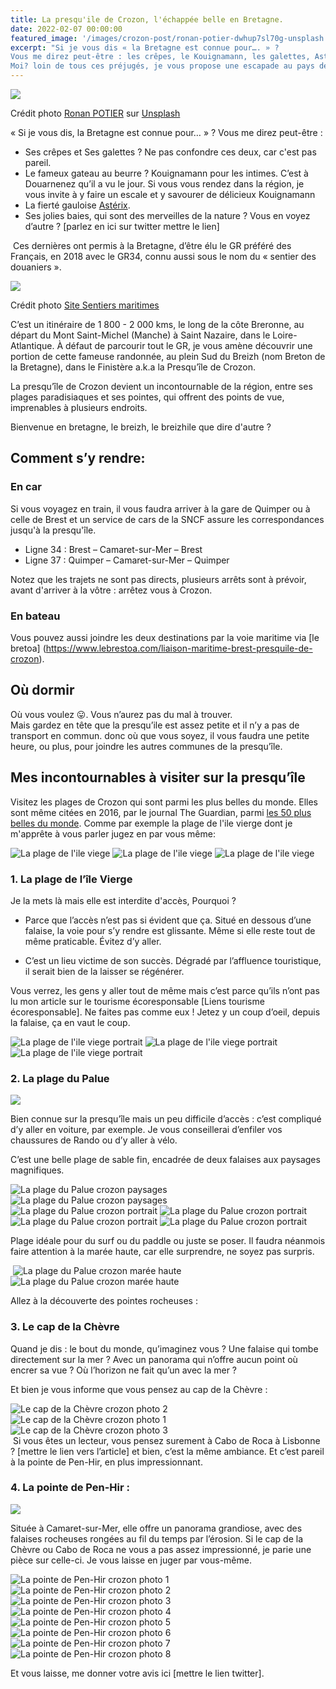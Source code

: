 ```yaml
---
title: La presqu'ile de Crozon, l'échappée belle en Bretagne.
date: 2022-02-07 00:00:00
featured_image: '/images/crozon-post/ronan-potier-dwhup7sl70g-unsplash.jpg'
excerpt: "Si je vous dis « la Bretagne est connue pour…. » ? 
Vous me direz peut-être : les crêpes, le Kouignamann, les galettes, Astérix, ou autre ? 
Moi? loin de tous ces préjugés, je vous propose une escapade au pays des bretons »."
---
```


![](/images/crozon-post/ronan-potier-dwhup7sl70g-unsplash.jpg)


Crédit photo [Ronan POTIER](https://unsplash.com/@ronan35?utm_source=unsplash&utm_medium=referral&utm_content=creditCopyTextcreditCopyText) sur [Unsplash](https://unsplash.com/s/photos/drapeau-breton?utm_source=unsplash&utm_medium=referral&utm_content=creditCopyText)

« Si je vous dis, la Bretagne est connue pour… » ? 
Vous me direz peut-être :

- Ses crêpes et Ses galettes ? Ne pas confondre ces deux, car c'est pas pareil.
- Le fameux gateau au beurre ? Kouignamann pour les intimes. C’est à Douarnenez qu’il a vu le jour. Si vous vous rendez dans la région, je vous invite à y faire un escale et y savourer de délicieux Kouignamann
- La fierté gauloise [Astérix](https://golfedumorbihan56.com/par-toutatis-mais-ou-est-donc-le-village-dasterix-et-obelix/). 
- Ses jolies baies, qui sont des merveilles de la nature ? 
Vous en voyez d’autre ? [parlez en ici sur twitter mettre le lien] 

 Ces dernières ont permis à la Bretagne, d’être élu le GR préféré des Français, en 2018 avec le GR34, connu aussi sous le nom du « sentier des douaniers ». 

![](/images/crozon-post/sentier_des_douanier_GR34.jpg)

Crédit photo [Site Sentiers maritimes](https://www.sentiersmaritimes.com/content/46-le-plus-beau-sentier-de-randonnee-est-en-bretagne-)


C’est un itinéraire de 1 800 - 2 000 kms, le long de la côte Breronne, au départ du Mont Saint-Michel (Manche) à Saint Nazaire, dans le Loire-Atlantique. 
À défaut de parcourir tout le GR, je vous amène découvrir une portion de cette fameuse randonnée, au plein Sud du Breizh (nom Breton de la Bretagne), dans le Finistère a.k.a la Presqu’île de Crozon.

La presqu’île de Crozon devient un incontournable de la région, entre ses plages paradisiaques et ses pointes, qui offrent des points de vue, imprenables à plusieurs endroits.

Bienvenue en bretagne, le breizh, le breizhile que dire d'autre ?

## Comment s’y rendre:
### En car
Si vous voyagez en train, il vous faudra arriver à la gare de Quimper ou à celle de Brest et un service de cars de la SNCF assure les correspondances jusqu'à la presqu'île.

 - Ligne 34 : Brest – Camaret-sur-Mer – Brest
 - Ligne 37 :  Quimper – Camaret-sur-Mer – Quimper

Notez que les trajets ne sont pas directs, plusieurs arrêts sont à prévoir, avant d'arriver à la vôtre : arrêtez vous à Crozon.



### En bateau 
Vous pouvez aussi joindre les deux destinations par la voie maritime via [le bretoa] (https://www.lebrestoa.com/liaison-maritime-brest-presquile-de-crozon). 

## Où dormir

Où vous voulez 😛. 
Vous n’aurez pas du mal à trouver.  
Mais gardez en tête que la presqu’ile est assez petite et il n’y a pas de transport en commun. donc où que vous soyez, il vous faudra une petite heure, ou plus, pour joindre les autres communes de la presqu’île.

## Mes incontournables à visiter sur la presqu’île 

Visitez les plages de Crozon qui sont parmi les plus belles du monde. 
Elles sont même citées en 2016, par le journal The Guardian, parmi [les 50 plus belles du monde](https://www.theguardian.com/travel/2016/feb/16/50-best-beaches-in-the-world). Comme par exemple la plage de l'ile vierge dont je m'apprête à vous parler jugez en par vous même:

<div class="gallery" data-columns="3">
    <img src="/images/crozon-post/ile_vierge_crozon_5_IMG_1415.jpg" alt="La plage de l'ile viege">
    <img src="/images/crozon-post/ile_vierge_crozon_IMG_1390.jpg" alt="La plage de l'ile viege">
    <img src="/images/crozon-post/ile_vierge_crozon_2_IMG_1400.jpg" alt="La plage de l'ile viege">
</div>

### 1. La plage de l’île Vierge

Je la mets là mais elle est interdite d'accès, Pourquoi ?

 - Parce que l’accès n’est pas si évident que ça. Situé en dessous d’une falaise, la voie pour s’y rendre est glissante. Même si elle reste tout de même praticable. Évitez d’y aller.

 - C’est un lieu victime de son succès. Dégradé par l’affluence touristique, il serait bien de la laisser se régénérer. 

Vous verrez, les gens y aller tout de même mais c’est parce qu’ils n’ont pas lu mon article sur le tourisme écoresponsable [Liens tourisme écoresponsable].
Ne faites pas comme eux !
Jetez y un coup d’oeil, depuis la falaise, ça en vaut le coup.

<div class="gallery" data-columns="3">
    <img src="/images/crozon-post/ile_vierge_crozon_3_IMG_1407.jpg" alt="La plage de l'ile viege portrait">
    <img src="/images/crozon-post/ile_vierge_crozon_6_IMG_8700.jpg" alt="La plage de l'ile viege portrait"> 
    <img src="/images/crozon-post/ile_vierge_crozon_4_1409.jpg" alt="La plage de l'ile viege portrait">
</div>

### 2. La plage du Palue

![](/images/crozon-post/plage_du_palue_crozon_IMG_1459.jpg)

Bien connue sur la presqu’île mais un peu difficile d’accès : c’est compliqué d’y aller en voiture, par exemple. 
Je vous conseillerai d’enfiler vos chaussures de Rando ou d’y aller à vélo. 

C’est une belle plage de sable fin, encadrée de deux falaises aux paysages magnifiques. 

<div class="gallery" data-columns="2">
    <img src="/images/crozon-post/plage_du_palue_crozon_IMG_1429.jpg" alt="La plage du Palue crozon paysages">
    <img src="/images/crozon-post/plage_du_palue_crozon_IMG_1430.jpg" alt="La plage du Palue crozon paysages">
</div>

<div class="gallery" data-columns="4">
    <img src="/images/crozon-post/plage_du_palue_crozon_IMG_1431.jpg" alt="La plage du Palue crozon portrait">
    <img src="/images/crozon-post/plage_du_palue_crozon_IMG_1434.jpg" alt="La plage du Palue crozon portrait">
    <img src="/images/crozon-post/plage_du_palue_crozon_IMG_1456.jpg" alt="La plage du Palue crozon portrait">
    <img src="/images/crozon-post/plage_du_palue_crozon_IMG_1457.jpg" alt="La plage du Palue crozon portrait">
</div>

Plage idéale pour du surf ou du paddle ou juste se poser. Il faudra néanmois faire attention à la marée haute, car elle surprendre, ne soyez pas surpris.

<div class="gallery" data-columns="4">
    <img src="">
    <img src="/images/crozon-post/plage_du_palue_crozon_maree_haute_IMG_9166.jpg" alt="La plage du Palue crozon marée haute">
    <img src="/images/crozon-post/plage_du_palue_crozon_maree_haute_IMG_9211.jpg" alt="La plage du Palue crozon marée haute">
    <img src="">
</div>

Allez à la découverte des pointes rocheuses :

### 3. Le cap de la Chèvre

Quand je dis : le bout du monde, qu’imaginez vous ? 
Une falaise qui tombe directement sur la mer ? Avec un panorama qui n’offre aucun point où encrer sa vue ? 
Où l’horizon ne fait qu’un avec la mer ? 

Et bien je vous informe que vous pensez au cap de la Chèvre :  
<div class="gallery" data-columns="3">
    <img src="/images/crozon-post/le_cap_de_la_chevre_IMG_1423.jpg" alt="Le cap de la Chèvre crozon photo 2">
    <img src="/images/crozon-post/le_cap_de_la_chevre_IMG_1418.jpg" alt="Le cap de la Chèvre crozon photo 1">
    <img src="/images/crozon-post/le_cap_de_la_chevre_IMG_1426.jpg" alt="Le cap de la Chèvre crozon photo 3">
</div>
 Si vous êtes un lecteur, vous pensez surement à Cabo de Roca à Lisbonne ? [mettre le lien vers l’article] et bien, c’est la même ambiance. Et c’est pareil à la pointe de Pen-Hir, en plus impressionnant.

### 4. La pointe de Pen-Hir : 

![](/images/crozon-post/point_de_point_hir_IMG_1486.jpg)

Située à Camaret-sur-Mer, elle offre un panorama grandiose, avec des falaises rocheuses rongées au fil du temps par l’érosion.
Si le cap de la Chèvre ou Cabo de Roca ne vous a pas assez impressionné, je parie une pièce sur celle-ci. 
Je vous laisse en juger par vous-même.

<div class="gallery" data-columns="4">
    <img src="/images/crozon-post/point_de_point_hir_IMG_9297.jpg" alt="La pointe de Pen-Hir crozon photo 1">
    <img src="/images/crozon-post/point_de_point_hir_IMG_1484.jpg" alt="La pointe de Pen-Hir crozon photo 2">
    <img src="/images/crozon-post/point_de_point_hir_IMG_1488.jpg" alt="La pointe de Pen-Hir crozon photo 3">
    <img src="/images/crozon-post/point_de_point_hir_IMG_1505.jpg" alt="La pointe de Pen-Hir crozon photo 4">
    <img src="/images/crozon-post/point_de_point_hir_IMG_1515.jpg" alt="La pointe de Pen-Hir crozon photo 5">
    <img src="/images/crozon-post/point_de_point_hir_IMG_1517.jpg" alt="La pointe de Pen-Hir crozon photo 6">
    <img src="/images/crozon-post/point_de_point_hir_IMG_9408.jpg" alt="La pointe de Pen-Hir crozon photo 7">
    <img src="/images/crozon-post/point_de_point_hir_IMG_9406.jpg" alt="La pointe de Pen-Hir crozon photo 8">
</div>

Et vous laisse, me donner votre avis ici [mettre le lien twitter].